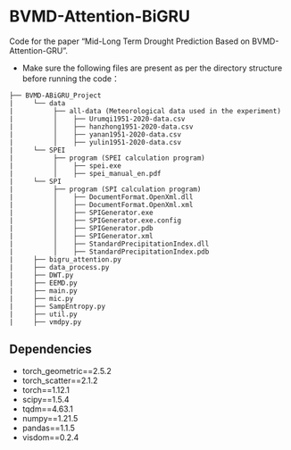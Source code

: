 # BVMD-Attention-BiGRU 
Code for the paper “Mid-Long Term Drought Prediction Based on BVMD-Attention-GRU”.

* Make sure the following files are present as per the directory structure before running the code：
```
├── BVMD-ABiGRU_Project
|     └── data
|          ├── all-data (Meteorological data used in the experiment)
|          │    ├── Urumqi1951-2020-data.csv
|          │    ├── hanzhong1951-2020-data.csv
|          │    ├── yanan1951-2020-data.csv
|          │    ├── yulin1951-2020-data.csv
|     └── SPEI
|          ├── program (SPEI calculation program)
|          │    ├── spei.exe
|          │    ├── spei_manual_en.pdf
|     └── SPI
|          ├── program (SPI calculation program)
|          │    ├── DocumentFormat.OpenXml.dll
|          │    ├── DocumentFormat.OpenXml.xml
|          │    ├── SPIGenerator.exe
|          │    ├── SPIGenerator.exe.config
|          │    ├── SPIGenerator.pdb
|          │    ├── SPIGenerator.xml
|          │    ├── StandardPrecipitationIndex.dll
|          │    ├── StandardPrecipitationIndex.pdb
|     ├── bigru_attention.py
|     ├── data_process.py
|     ├── DWT.py
|     ├── EEMD.py
|     ├── main.py
|     ├── mic.py
|     ├── SampEntropy.py
|     ├── util.py
|     ├── vmdpy.py
```

## Dependencies
* torch_geometric==2.5.2
* torch_scatter==2.1.2
* torch==1.12.1
* scipy==1.5.4
* tqdm==4.63.1
* numpy==1.21.5
* pandas==1.1.5
* visdom==0.2.4

